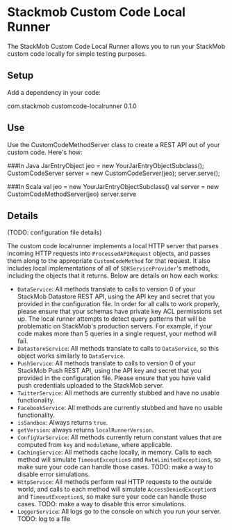 # Stackmob Custom Code Local Runner

The StackMob Custom Code Local Runner allows you to run your StackMob custom code locally for simple testing purposes.

## Setup

Add a dependency in your code:

<dependency>
  <groupId>com.stackmob</groupId>
  <artifactId>customcode-localrunner</artifactId>
  <version>0.1.0</version>
</dependency>

## Use

Use the CustomCodeMethodServer class to create a REST API out of your custom code. Here's how:

###In Java
    JarEntryObject jeo = new YourJarEntryObjectSubclass();
    CustomCodeServer server = new CustomCodeServer(jeo);
    server.serve();


###In Scala
    val jeo = new YourJarEntryObjectSubclass()
    val server = new CustomCodeMethodServer(jeo)
    server.serve


## Details

(TODO: configuration file details)

The custom code localrunner implements a local HTTP server that parses incoming HTTP requests into `ProcessedAPIRequest`
objects, and passes them along to the appropriate `CustomCodeMethod` for that request. It also includes local
implementations of all of `SDKServiceProvider`'s methods, including the objects that it returns.
Below are details on how each works:

* `DataService`: All methods translate to calls to version 0 of your StackMob Datastore REST API, using the API key and secret that you
provided in the configuration file. In order for all calls to work properly, please ensure that your schemas have private key
ACL permissions set up. The local runner attempts to detect query patterns that will be problematic on StackMob's production servers.
For example, if your code makes more than 5 queries in a single request, your method will fail.
* `DatastoreService`: All methods translate to calls to `DataService`, so this object works similarly to `DataService`.
* `PushService`: All methods translate to calls to version 0 of your StackMob Push REST API, using the API key and secret that you
provided in the configuration file. Please ensure that you have valid push credentials uploaded to the StackMob server.
* `TwitterService`: All methods are currently stubbed and have no usable functionality.
* `FacebookService`: All methods are currently stubbed and have no usable functionality.
* `isSandbox`: Always returns `true`.
* `getVersion`: always returns `localRunnerVersion`.
* `ConfigVarService`: All methods currently return constant values that are computed from `key` and `moduleName`, where applicable.
* `CachingService`: All methods cache locally, in memory. Calls to each method will simulate `TimeoutException`s and `RateLimitedException`s, so
make sure your code can handle those cases. TODO: make a way to disable error simulations.
* `HttpService`: All methods perform real HTTP requests to the outside world, and calls to each method will simulate `AccessDeniedException`s and `TimeoutException`s,
so make sure your code can handle those cases. TODO: make a way to disable this error simulations.
* `LoggerService`: All logs go to the console on which you run your server. TODO: log to a file
